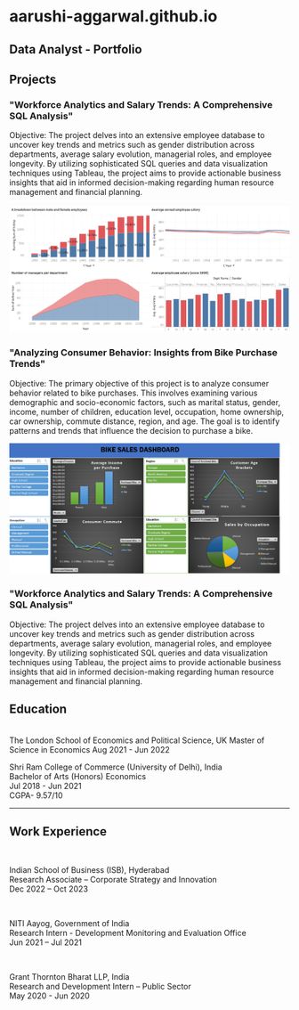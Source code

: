 # aarushi-aggarwal.github.io
## Data Analyst - Portfolio
## Projects
### "Workforce Analytics and Salary Trends: A Comprehensive SQL Analysis"
Objective:
The project delves into an extensive employee database to uncover key trends and metrics such as gender distribution across departments, average salary evolution, managerial roles, and employee longevity. By utilizing sophisticated SQL queries and data visualization techniques using Tableau, the project aims to provide actionable business insights that aid in informed decision-making regarding human resource management and financial planning.

![Dashboard of Workforce Analytics and Salary Trends](/Dashboard_T.png)


### "Analyzing Consumer Behavior: Insights from Bike Purchase Trends"
Objective:
The primary objective of this project is to analyze consumer behavior related to bike purchases. This involves examining various demographic and socio-economic factors, such as marital status, gender, income, number of children, education level, occupation, home ownership, car ownership, commute distance, region, and age. The goal is to identify patterns and trends that influence the decision to purchase a bike.

![Consumer Demographics and Bike Purchase Analysis Dashboard](/Dashboard_E.png)


### "Workforce Analytics and Salary Trends: A Comprehensive SQL Analysis"
Objective:
The project delves into an extensive employee database to uncover key trends and metrics such as gender distribution across departments, average salary evolution, managerial roles, and employee longevity. By utilizing sophisticated SQL queries and data visualization techniques using Tableau, the project aims to provide actionable business insights that aid in informed decision-making regarding human resource management and financial planning.

## Education
<br>
The London School of Economics and Political Science, UK   
Master of Science in Economics  
Aug 2021 - Jun 2022

<be>

Shri Ram College of Commerce (University of Delhi), India   
Bachelor of Arts (Honors) Economics   
Jul 2018 - Jun 2021   
CGPA- 9.57/10   

---

## Work Experience
<br>

Indian School of Business (ISB), Hyderabad    	
Research Associate – Corporate Strategy and Innovation   
Dec 2022 – Oct 2023   

<br>

NITI Aayog, Government of India     
Research Intern - Development Monitoring and Evaluation Office	    
Jun 2021 – Jul 2021   

<br>

Grant Thornton Bharat LLP, India 	     
Research and Development Intern – Public Sector	    
May 2020 - Jun 2020  
